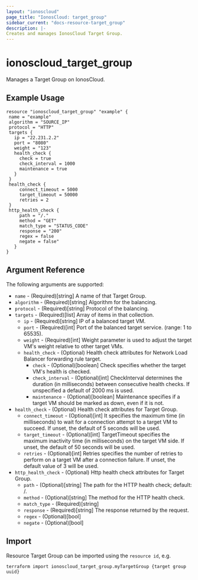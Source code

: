 ```yaml
---
layout: "ionoscloud"
page_title: "IonosCloud: target_group"
sidebar_current: "docs-resource-target_group"
description: |-
Creates and manages IonosCloud Target Group.
---
```


# ionoscloud_target_group

Manages a Target Group on IonosCloud.

## Example Usage

```hcl
resource "ionoscloud_target_group" "example" {
 name = "example"
 algorithm = "SOURCE_IP"
 protocol = "HTTP"
 targets {
   ip = "22.231.2.2"
   port = "8080"
   weight = "123"
   health_check {
     check = true
     check_interval = 1000
     maintenance = true
   }
 }
 health_check {
     connect_timeout = 5000
     target_timeout = 50000
     retries = 2
 }
 http_health_check {
     path = "/."
     method = "GET"
     match_type = "STATUS_CODE"
     response = "200"
     regex = false
     negate = false"
   }
}
```

## Argument Reference

The following arguments are supported:

- `name` - (Required)[string] A name of that Target Group.
- `algorithm` - (Required)[string] Algorithm for the balancing.
- `protocol` - (Required)[string] Protocol of the balancing.
- `targets` - (Required)[list] Array of items in that collection.
    - `ip` - (Required)[string] IP of a balanced target VM.
    - `port` - (Required)[int] Port of the balanced target service. (range: 1 to 65535).
    - `weight` - (Required)[int] Weight parameter is used to adjust the target VM's weight relative to other target VMs.
    - `health_check` - (Optional) Health check attributes for Network Load Balancer forwarding rule target.
        - `check` - (Optional)[boolean] Check specifies whether the target VM's health is checked.
        - `check_interval` - (Optional)[int] CheckInterval determines the duration (in milliseconds) between consecutive health checks. If unspecified a default of 2000 ms is used.
        - `maintenance` - (Optional)[boolean] Maintenance specifies if a target VM should be marked as down, even if it is not.
- `health_check` - (Optional) Health check attributes for Target Group.
    - `connect_timeout` - (Optional)[int] It specifies the maximum time (in milliseconds) to wait for a connection attempt to a target VM to succeed. If unset, the default of 5 seconds will be used.
    - `target_timeout` - (Optional)[int] TargetTimeout specifies the maximum inactivity time (in milliseconds) on the target VM side. If unset, the default of 50 seconds will be used.
    - `retries` - (Optional)[int] Retries specifies the number of retries to perform on a target VM after a connection failure. If unset, the default value of 3 will be used.
- `http_health_check` - (Optional) Http health check attributes for Target Group.
    - `path` - (Optional)[string] The path for the HTTP health check; default: /.
    - `method` - (Optional)[string] The method for the HTTP health check.
    - `match_type` - (Required)[string] 
    - `response` - (Required)[string] The response returned by the request.
    - `regex` - (Optional)[bool] 
    - `negate` - (Optional)[bool] 

## Import

Resource Target Group can be imported using the `resource id`, e.g.

```shell
terraform import ionoscloud_target_group.myTargetGroup {target group uuid}
```